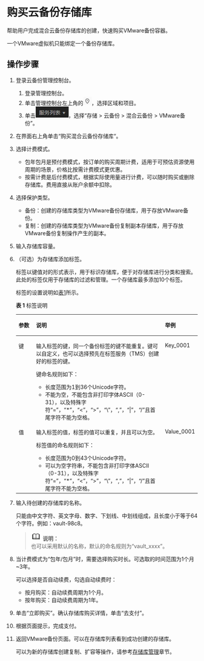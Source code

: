 # 购买云备份存储库<a name="cbr_03_0068"></a>

帮助用户完成混合云备份存储库的创建，快速购买VMware备份容器。

一个VMware虚拟机只能绑定一个备份存储库。

## 操作步骤<a name="section144674215197"></a>

1.  登录云备份管理控制台。
    1.  登录管理控制台。
    2.  单击管理控制台左上角的![](figures/icon-region.png)，选择区域和项目。
    3.  单击![](figures/icon-list.png)，选择“存储 \> 云备份 \> 混合云备份 \> VMware备份”。

2.  在界面右上角单击“购买混合云备份存储库“。
3.  选择计费模式。
    -   包年包月是预付费模式，按订单的购买周期计费，适用于可预估资源使用周期的场景，价格比按需计费模式更优惠。
    -   按需计费是后付费模式，根据实际使用量进行计费，可以随时购买或删除存储库。费用直接从账户余额中扣除。

4.  选择保护类型。
    -   备份：创建的存储库类型为VMware备份存储库，用于存放VMware备份。
    -   复制：创建的存储库类型为VMware备份复制副本存储库，用于存放VMware备份复制操作产生的副本。

5.  输入存储库容量。
6.  （可选）为存储库添加标签。

    标签以键值对的形式表示，用于标识存储库，便于对存储库进行分类和搜索。此处的标签仅用于存储库的过滤和管理。一个存储库最多添加10个标签。

    标签的设置说明如[表1](#table191162312815)所示。

    **表 1**  标签说明

    <a name="table191162312815"></a>
    <table><thead align="left"><tr id="row41151331884"><th class="cellrowborder" valign="top" width="9.900990099009901%" id="mcps1.2.4.1.1"><p id="p311514319817"><a name="p311514319817"></a><a name="p311514319817"></a>参数</p>
    </th>
    <th class="cellrowborder" valign="top" width="71.28712871287128%" id="mcps1.2.4.1.2"><p id="p3115234819"><a name="p3115234819"></a><a name="p3115234819"></a>说明</p>
    </th>
    <th class="cellrowborder" valign="top" width="18.81188118811881%" id="mcps1.2.4.1.3"><p id="p19990164015312"><a name="p19990164015312"></a><a name="p19990164015312"></a>举例</p>
    </th>
    </tr>
    </thead>
    <tbody><tr id="row51153313816"><td class="cellrowborder" valign="top" width="9.900990099009901%" headers="mcps1.2.4.1.1 "><p id="p14115183385"><a name="p14115183385"></a><a name="p14115183385"></a>键</p>
    </td>
    <td class="cellrowborder" valign="top" width="71.28712871287128%" headers="mcps1.2.4.1.2 "><p id="p611511310819"><a name="p611511310819"></a><a name="p611511310819"></a>输入标签的键，同一个备份标签的键不能重复。键可以自定义，也可以选择预先在标签服务（TMS）创建好的标签的键。</p>
    <p id="p191158314810"><a name="p191158314810"></a><a name="p191158314810"></a>键命名规则如下：</p>
    <a name="ul20115438812"></a><a name="ul20115438812"></a><ul id="ul20115438812"><li>长度范围为1到36个Unicode字符。</li><li>不能为空，不能包含非打印字体ASCII（0-31），以及特殊字符“=”，“*”，“&lt;”，“&gt;”，“\”，“,”，“|”，“/”且首尾字符不能为空格。</li></ul>
    </td>
    <td class="cellrowborder" valign="top" width="18.81188118811881%" headers="mcps1.2.4.1.3 "><p id="p1499017405316"><a name="p1499017405316"></a><a name="p1499017405316"></a>Key_0001</p>
    </td>
    </tr>
    <tr id="row21161531187"><td class="cellrowborder" valign="top" width="9.900990099009901%" headers="mcps1.2.4.1.1 "><p id="p101151731081"><a name="p101151731081"></a><a name="p101151731081"></a>值</p>
    </td>
    <td class="cellrowborder" valign="top" width="71.28712871287128%" headers="mcps1.2.4.1.2 "><p id="p1911693486"><a name="p1911693486"></a><a name="p1911693486"></a>输入标签的值，标签的值可以重复，并且可以为空。</p>
    <p id="p21161131085"><a name="p21161131085"></a><a name="p21161131085"></a>标签值的命名规则如下：</p>
    <a name="ul211610318811"></a><a name="ul211610318811"></a><ul id="ul211610318811"><li>长度范围为0到43个Unicode字符。</li><li>可以为空字符串，不能包含非打印字体ASCII（0-31），以及特殊字符“=”，“*”，“&lt;”，“&gt;”，“\”，“,”，“|”，“/”且首尾字符不能为空格。</li></ul>
    </td>
    <td class="cellrowborder" valign="top" width="18.81188118811881%" headers="mcps1.2.4.1.3 "><p id="p129902040143116"><a name="p129902040143116"></a><a name="p129902040143116"></a>Value_0001</p>
    </td>
    </tr>
    </tbody>
    </table>

7.  输入待创建的存储库的名称。

    只能由中文字符、英文字母、数字、下划线、中划线组成，且长度小于等于64个字符。例如：vault-98c8。

    >![](public_sys-resources/icon-note.gif) **说明：**   
    >也可以采用默认的名称，默认的命名规则为“vault\_xxxx”。  

8.  当计费模式为“包年/包月”时，需要选择购买时长。可选取的时间范围为1个月\~3年。

    可以选择是否自动续费，勾选自动续费时：

    -   按月购买：自动续费周期为1个月。
    -   按年购买：自动续费周期为1年。

9.  单击“立即购买”。确认存储库购买详情，单击“去支付”。
10. 根据页面提示，完成支付。
11. 返回VMware备份页面。可以在存储库列表看到成功创建的存储库。

    可以为新的存储库创建复制、扩容等操作，请参考[存储库管理](https://support.huaweicloud.com/usermanual-cbr/cbr_03_0002.html)章节。


